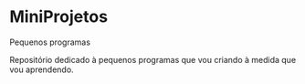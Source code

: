 # MiniProjetos
Pequenos programas

Repositório dedicado à pequenos programas que vou criando à medida que vou aprendendo.
